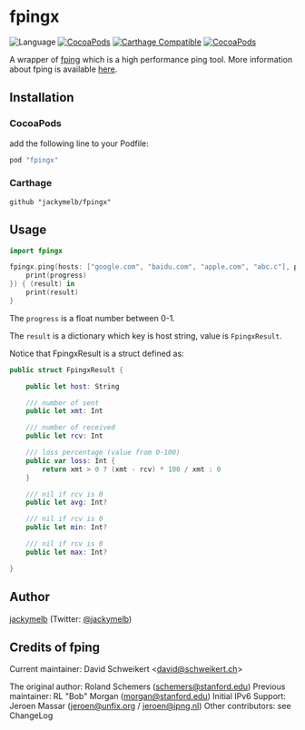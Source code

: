 # fpingx

![Language](https://img.shields.io/badge/language-Swift%204.0-orange.svg)
[![CocoaPods](https://img.shields.io/cocoapods/v/fpingx.svg)]()
[![Carthage Compatible](https://img.shields.io/badge/Carthage-✓-4BC51D.svg?style=flat)](https://github.com/Carthage/Carthage)
[![CocoaPods](https://img.shields.io/cocoapods/p/fpingx.svg)]()


A wrapper of [fping](https://github.com/schweikert/fping) which is a high performance ping tool. More information about fping is available [here](https://fping.org/).

## Installation

### CocoaPods

add the following line to your Podfile:

``` ruby
pod "fpingx"
```

### Carthage

``` 
github "jackymelb/fpingx"
```


## Usage

``` swift
import fpingx

fpingx.ping(hosts: ["google.com", "baidu.com", "apple.com", "abc.c"], progress: { (progress) in
    print(progress)
}) { (result) in
    print(result)
}
```

The `progress` is a float number between 0-1.

The `result` is a dictionary which key is host string, value is `FpingxResult`.

Notice that FpingxResult is a struct defined as:

``` swift
public struct FpingxResult {

    public let host: String

    /// number of sent
    public let xmt: Int

    /// number of received
    public let rcv: Int

    /// loss percentage (value from 0-100)
    public var loss: Int {
        return xmt > 0 ? (xmt - rcv) * 100 / xmt : 0
    }

    /// nil if rcv is 0
    public let avg: Int?

    /// nil if rcv is 0
    public let min: Int?

    /// nil if rcv is 0
    public let max: Int?

}

```

## Author

[jackymelb](https://github.com/jackymelb) (Twitter: [@jackymelb](https://twitter.com/jackymelb))

## Credits of fping

Current maintainer: David Schweikert \<david@schweikert.ch\>

The original author: Roland Schemers (schemers@stanford.edu) Previous maintainer: RL "Bob" Morgan (morgan@stanford.edu) Initial IPv6 Support: Jeroen Massar (jeroen@unfix.org / jeroen@ipng.nl) Other contributors: see ChangeLog